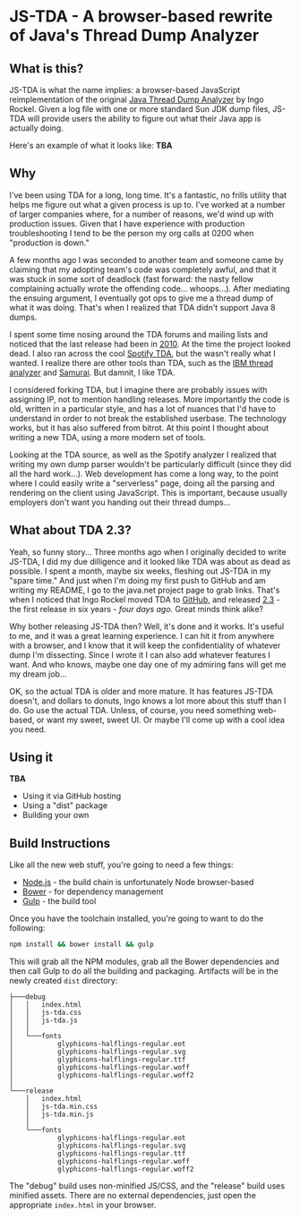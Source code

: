 JS-TDA - A browser-based rewrite of Java's Thread Dump Analyzer
=============

What is this?
--
JS-TDA is what the name implies: a browser-based JavaScript reimplementation of the original [Java Thread Dump Analyzer](https://java.net/projects/tda) by Ingo Rockel. Given a log file with one or more standard Sun JDK dump files, JS-TDA will provide users the ability to figure out what their Java app is actually doing.

Here's an example of what it looks like:
 **TBA**

Why
--
I've been using TDA for a long, long time. It's a fantastic, no frills utility that helps me figure out what a given process is up to. I've worked at a number of larger companies where, for a number of reasons, we'd wind up with production issues. Given that I have experience with production troubleshooting I tend to be the person my org calls at 0200 when "production is down."

A few months ago I was seconded to another team and someone came by claiming that my adopting team's code was completely awful, and that it was stuck in some sort of deadlock (fast forward: the nasty fellow complaining actually wrote the offending code... whoops...). After mediating the ensuing argument, I eventually got ops to give me a thread dump of what it was doing. That's when I realized that TDA didn't support Java 8 dumps.

I spent some time nosing around the TDA forums and mailing lists and noticed that the last release had been in [2010](https://java.net/projects/tda/lists/announce/archive/2010-02/message/0). At the time the project looked dead. I also ran across the cool [Spotify TDA](https://github.com/spotify/threaddump-analyzer), but the wasn't really what I wanted. I realize there are other tools than TDA, such as the [IBM thread analyzer](https://www.ibm.com/developerworks/community/groups/service/html/communityview?communityUuid=2245aa39-fa5c-4475-b891-14c205f7333c) and [Samurai](http://samuraism.jp/samurai/en/index.html). But damnit, I like TDA.

I considered forking TDA, but I imagine there are probably issues with assigning IP, not to mention handling releases. More importantly the code is old, written in a particular style, and has a lot of nuances that I'd have to understand in order to not break the established userbase. The technology works, but it has also suffered from bitrot. At this point I thought about writing a new TDA, using a more modern set of tools.

Looking at the TDA source, as well as the Spotify analyzer I realized that writing my own dump parser wouldn't be particularly difficult (since they did all the hard work...). Web development has come a long way, to the point where I could easily write a "serverless" page, doing all the parsing and rendering on the client using JavaScript. This is important, because usually employers don't want you handing out their thread dumps...

What about TDA 2.3?
--
Yeah, so funny story... Three months ago when I originally decided to write JS-TDA, I did my due dilligence and it looked like TDA was about as dead as possible. I spent a month, maybe six weeks, fleshing out JS-TDA in my "spare time." And just when I'm doing my first push to GitHub and am writing my README, I go to the java.net project page to grab links. That's when I noticed that Ingo Rockel moved TDA to [GitHub](https://github.com/irockel/tda), and released [2.3](https://github.com/irockel/tda/releases/tag/2.3) - the first release in six years - *four days ago.* Great minds think alike?

Why bother releasing JS-TDA then? Well, it's done and it works. It's useful to me, and it was a great learning experience. I can hit it from anywhere with a browser, and I know that it will keep the confidentiality of whatever dump I'm dissecting. Since I wrote it I can also add whatever features I want. And who knows, maybe one day one of my admiring fans will get me my dream job...

OK, so the actual TDA is older and more mature. It has features JS-TDA doesn't, and dollars to donuts, Ingo knows a lot more about this stuff than I do. Go use the actual TDA. Unless, of course, you need something web-based, or want my sweet, sweet UI. Or maybe I'll come up with a cool idea you need.

Using it
--
**TBA**
 * Using it via GitHub hosting
 * Using a "dist" package
 * Building your own

Build Instructions
--
Like all the new web stuff, you're going to need a few things:
 * [Node.js](https://nodejs.org/en/) - the build chain is unfortunately Node browser-based
 * [Bower](https://bower.io/) - for dependency management
 * [Gulp](http://gulpjs.com/) - the build tool

 Once you have the toolchain installed, you're going to want to do the following:
 ```sh
npm install && bower install && gulp
 ```

 This will grab all the NPM modules, grab all the Bower dependencies and then call Gulp to do all the building and packaging. Artifacts will be in the newly created `dist` directory:

 ```
 ├───debug                                         
 │   │   index.html                                
 │   │   js-tda.css                                
 │   │   js-tda.js                                 
 │   │                                             
 │   └───fonts                                     
 │           glyphicons-halflings-regular.eot      
 │           glyphicons-halflings-regular.svg      
 │           glyphicons-halflings-regular.ttf      
 │           glyphicons-halflings-regular.woff     
 │           glyphicons-halflings-regular.woff2    
 │                                                 
 └───release                                       
     │   index.html                                
     │   js-tda.min.css                            
     │   js-tda.min.js                             
     │                                             
     └───fonts                                     
             glyphicons-halflings-regular.eot      
             glyphicons-halflings-regular.svg      
             glyphicons-halflings-regular.ttf      
             glyphicons-halflings-regular.woff     
             glyphicons-halflings-regular.woff2    
 ```

The "debug" build uses non-minified JS/CSS, and the "release" build uses minified assets. There are no external dependencies, just open the appropriate `index.html` in your browser.
